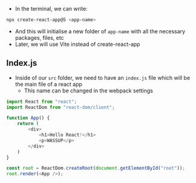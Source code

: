 - In the terminal, we can write:

```bash
npx create-react-app@5 <app-name>
```

- And this will initialise a new folder of `app-name` with all the necessary packages, files, etc
- Later, we will use Vite instead of create-react-app

## Index.js

- Inside of our `src` folder, we need to have an `index.js` file which will be the main file of a react app
	- This name can be changed in the webpack settings

```js
import React from "react";
import ReactDom from "react-dom/client";

function App() {
    return (
        <div>
            <h1>Hello React!</h1>
            <p>WASSUP</p>
        </div>
    )
}

const root = ReactDom.createRoot(document.getElementById("root"));
root.render(<App />);
```

